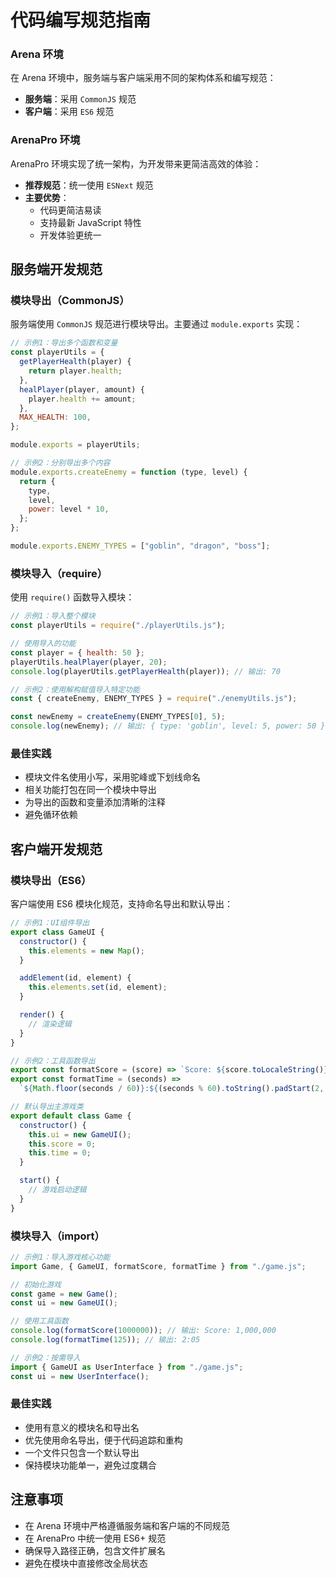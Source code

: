 # 代码编写规范指南

### Arena 环境

在 Arena 环境中，服务端与客户端采用不同的架构体系和编写规范：

- **服务端**：采用 `CommonJS` 规范
- **客户端**：采用 `ES6` 规范

### ArenaPro 环境

ArenaPro 环境实现了统一架构，为开发带来更简洁高效的体验：

- **推荐规范**：统一使用 `ESNext` 规范
- **主要优势**：
  - 代码更简洁易读
  - 支持最新 JavaScript 特性
  - 开发体验更统一

## 服务端开发规范

### 模块导出（CommonJS）

服务端使用 `CommonJS` 规范进行模块导出。主要通过 `module.exports` 实现：

```javascript
// 示例1：导出多个函数和变量
const playerUtils = {
  getPlayerHealth(player) {
    return player.health;
  },
  healPlayer(player, amount) {
    player.health += amount;
  },
  MAX_HEALTH: 100,
};

module.exports = playerUtils;

// 示例2：分别导出多个内容
module.exports.createEnemy = function (type, level) {
  return {
    type,
    level,
    power: level * 10,
  };
};

module.exports.ENEMY_TYPES = ["goblin", "dragon", "boss"];
```

### 模块导入（require）

使用 `require()` 函数导入模块：

```javascript
// 示例1：导入整个模块
const playerUtils = require("./playerUtils.js");

// 使用导入的功能
const player = { health: 50 };
playerUtils.healPlayer(player, 20);
console.log(playerUtils.getPlayerHealth(player)); // 输出: 70

// 示例2：使用解构赋值导入特定功能
const { createEnemy, ENEMY_TYPES } = require("./enemyUtils.js");

const newEnemy = createEnemy(ENEMY_TYPES[0], 5);
console.log(newEnemy); // 输出: { type: 'goblin', level: 5, power: 50 }
```

### 最佳实践

- 模块文件名使用小写，采用驼峰或下划线命名
- 相关功能打包在同一个模块中导出
- 为导出的函数和变量添加清晰的注释
- 避免循环依赖

## 客户端开发规范

### 模块导出（ES6）

客户端使用 ES6 模块化规范，支持命名导出和默认导出：

```javascript
// 示例1：UI组件导出
export class GameUI {
  constructor() {
    this.elements = new Map();
  }

  addElement(id, element) {
    this.elements.set(id, element);
  }

  render() {
    // 渲染逻辑
  }
}

// 示例2：工具函数导出
export const formatScore = (score) => `Score: ${score.toLocaleString()}`;
export const formatTime = (seconds) =>
  `${Math.floor(seconds / 60)}:${(seconds % 60).toString().padStart(2, "0")}`;

// 默认导出主游戏类
export default class Game {
  constructor() {
    this.ui = new GameUI();
    this.score = 0;
    this.time = 0;
  }

  start() {
    // 游戏启动逻辑
  }
}
```

### 模块导入（import）

```javascript
// 示例1：导入游戏核心功能
import Game, { GameUI, formatScore, formatTime } from "./game.js";

// 初始化游戏
const game = new Game();
const ui = new GameUI();

// 使用工具函数
console.log(formatScore(1000000)); // 输出: Score: 1,000,000
console.log(formatTime(125)); // 输出: 2:05

// 示例2：按需导入
import { GameUI as UserInterface } from "./game.js";
const ui = new UserInterface();
```

### 最佳实践

- 使用有意义的模块名和导出名
- 优先使用命名导出，便于代码追踪和重构
- 一个文件只包含一个默认导出
- 保持模块功能单一，避免过度耦合

## 注意事项

- 在 Arena 环境中严格遵循服务端和客户端的不同规范
- 在 ArenaPro 中统一使用 ES6+ 规范
- 确保导入路径正确，包含文件扩展名
- 避免在模块中直接修改全局状态
